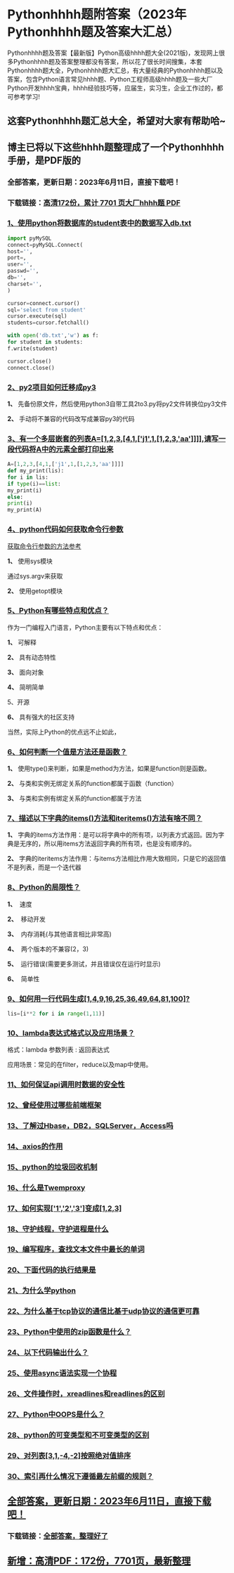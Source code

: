 # Pythonhhhh题附答案（2023年Pythonhhhh题及答案大汇总）

Pythonhhhh题及答案【最新版】Python高级hhhh题大全(2021版)，发现网上很多Pythonhhhh题及答案整理都没有答案，所以花了很长时间搜集，本套Pythonhhhh题大全，Pythonhhhh题大汇总，有大量经典的Pythonhhhh题以及答案，包含Python语言常见hhhh题、Python工程师高级hhhh题及一些大厂Python开发hhhh宝典，hhhh经验技巧等，应届生，实习生，企业工作过的，都可参考学习!

## 这套Pythonhhhh题汇总大全，希望对大家有帮助哈~ 

## 博主已将以下这些hhhh题整理成了一个Pythonhhhh手册，是PDF版的


### 全部答案，更新日期：2023年6月11日，直接下载吧！
### 下载链接：[高清172份，累计 7701 页大厂hhhh题  PDF](https://gitee.com/souyunku/DevBooks/blob/master/docs/index.md)


### [1、使用python将数据库的student表中的数据写入db.txt](https://gitee.com/souyunku/NewDevBooks/blob/master/docs/Python/Pythonhhhh题附答案（2021年Pythonhhhh题及答案大汇总）.md#1使用python将数据库的student表中的数据写入dbtxt)  


```python
import pyMySQL
connect=pyMySQL.Connect(
host='',
port=,
user='',
passwd='',
db='',
charset='',
)

cursor=connect.cursor()
sql='select from student'
cursor.execute(sql)
students=cursor.fetchall()

with open('db.txt','w') as f:
for student in students:
f.write(student)

cursor.close()
connect.close()
```


### [2、py2项目如何迁移成py3](https://gitee.com/souyunku/NewDevBooks/blob/master/docs/Python/Pythonhhhh题附答案（2021年Pythonhhhh题及答案大汇总）.md#2py2项目如何迁移成py3)  


**1、** 先备份原文件，然后使用python3自带工具2to3.py将py2文件转换位py3文件

**2、** 手动将不兼容的代码改写成兼容py3的代码


### [3、有一个多层嵌套的列表A=[1,2,3,[4,1,['j1',1,[1,2,3,'aa']]]],请写一段代码将A中的元素全部打印出来](https://gitee.com/souyunku/NewDevBooks/blob/master/docs/Python/Pythonhhhh题附答案（2021年Pythonhhhh题及答案大汇总）.md#3有一个多层嵌套的列表a=[1,2,3,[4,1,['j1',1,[1,2,3,'aa']]]],请写一段代码将a中的元素全部打印出来)  


```python
A=[1,2,3,[4,1,['j1',1,[1,2,3,'aa']]]]
def my_print(lis):
for i in lis:
if type(i)==list:
my_print(i)
else:
print(i)
my_print(A)
```


### [4、python代码如何获取命令行参数](https://gitee.com/souyunku/NewDevBooks/blob/master/docs/Python/Pythonhhhh题附答案（2021年Pythonhhhh题及答案大汇总）.md#4python代码如何获取命令行参数)  


[获取命令行参数的方法参考](https://www.cnblogs.com/ouyangpeng/p/8537616.html)

**1、** 使用sys模块

通过sys.argv来获取

**2、** 使用getopt模块


### [5、Python有哪些特点和优点？](https://gitee.com/souyunku/NewDevBooks/blob/master/docs/Python/Pythonhhhh题附答案（2021年Pythonhhhh题及答案大汇总）.md#5python有哪些特点和优点)  


作为一门编程入门语言，Python主要有以下特点和优点：

**1、** 可解释

**2、** 具有动态特性

**3、** 面向对象

**4、** 简明简单

5、开源

**6、** 具有强大的社区支持

当然，实际上Python的优点远不止如此，


### [6、如何判断一个值是方法还是函数？](https://gitee.com/souyunku/NewDevBooks/blob/master/docs/Python/Pythonhhhh题附答案（2021年Pythonhhhh题及答案大汇总）.md#6如何判断一个值是方法还是函数)  


**1、** 使用type()来判断，如果是method为方法，如果是function则是函数。

**2、** 与类和实例无绑定关系的function都属于函数（function）

**3、** 与类和实例有绑定关系的function都属于方法


### [7、描述以下字典的items()方法和iteritems()方法有啥不同？](https://gitee.com/souyunku/NewDevBooks/blob/master/docs/Python/Pythonhhhh题附答案（2021年Pythonhhhh题及答案大汇总）.md#7描述以下字典的items方法和iteritems方法有啥不同)  


**1、** 字典的items方法作用：是可以将字典中的所有项，以列表方式返回。因为字典是无序的，所以用items方法返回字典的所有项，也是没有顺序的。

**2、** 字典的iteritems方法作用：与items方法相比作用大致相同，只是它的返回值不是列表，而是一个迭代器


### [8、Python的局限性？](https://gitee.com/souyunku/NewDevBooks/blob/master/docs/Python/Pythonhhhh题附答案（2021年Pythonhhhh题及答案大汇总）.md#8python的局限性)  


**1、**  速度

**2、**  移动开发

**3、**  内存消耗(与其他语言相比非常高)

**4、**  两个版本的不兼容(2，3)

**5、**  运行错误(需要更多测试，并且错误仅在运行时显示)

**6、**  简单性


### [9、如何用一行代码生成[1,4,9,16,25,36,49,64,81,100]?](https://gitee.com/souyunku/NewDevBooks/blob/master/docs/Python/Pythonhhhh题附答案（2021年Pythonhhhh题及答案大汇总）.md#9如何用一行代码生成[1,4,9,16,25,36,49,64,81,100])  


```python
lis=[i**2 for i in range(1,11)]
```


### [10、lambda表达式格式以及应用场景？](https://gitee.com/souyunku/NewDevBooks/blob/master/docs/Python/Pythonhhhh题附答案（2021年Pythonhhhh题及答案大汇总）.md#10lambda表达式格式以及应用场景)  


格式：lambda 参数列表 : 返回表达式

应用场景：常见的在filter，reduce以及map中使用。


### [11、如何保证api调用时数据的安全性](https://gitee.com/souyunku/NewDevBooks/blob/master/docs/Python/Pythonhhhh题附答案（2021年Pythonhhhh题及答案大汇总）.md#11如何保证api调用时数据的安全性)  

### [12、曾经使用过哪些前端框架](https://gitee.com/souyunku/NewDevBooks/blob/master/docs/Python/Pythonhhhh题附答案（2021年Pythonhhhh题及答案大汇总）.md#12曾经使用过哪些前端框架)  

### [13、了解过Hbase，DB2，SQLServer，Access吗](https://gitee.com/souyunku/NewDevBooks/blob/master/docs/Python/Pythonhhhh题附答案（2021年Pythonhhhh题及答案大汇总）.md#13了解过hbasedb2sqlserveraccess吗)  

### [14、axios的作用](https://gitee.com/souyunku/NewDevBooks/blob/master/docs/Python/Pythonhhhh题附答案（2021年Pythonhhhh题及答案大汇总）.md#14axios的作用)  

### [15、python的垃圾回收机制](https://gitee.com/souyunku/NewDevBooks/blob/master/docs/Python/Pythonhhhh题附答案（2021年Pythonhhhh题及答案大汇总）.md#15python的垃圾回收机制)  

### [16、什么是Twemproxy](https://gitee.com/souyunku/NewDevBooks/blob/master/docs/Python/Pythonhhhh题附答案（2021年Pythonhhhh题及答案大汇总）.md#16什么是twemproxy)  

### [17、如何实现['1','2','3']变成[1,2,3]](https://gitee.com/souyunku/NewDevBooks/blob/master/docs/Python/Pythonhhhh题附答案（2021年Pythonhhhh题及答案大汇总）.md#17如何实现['1','2','3']变成[1,2,3])  

### [18、守护线程，守护进程是什么](https://gitee.com/souyunku/NewDevBooks/blob/master/docs/Python/Pythonhhhh题附答案（2021年Pythonhhhh题及答案大汇总）.md#18守护线程守护进程是什么)  

### [19、编写程序，查找文本文件中最长的单词](https://gitee.com/souyunku/NewDevBooks/blob/master/docs/Python/Pythonhhhh题附答案（2021年Pythonhhhh题及答案大汇总）.md#19编写程序查找文本文件中最长的单词)  

### [20、下面代码的执行结果是](https://gitee.com/souyunku/NewDevBooks/blob/master/docs/Python/Pythonhhhh题附答案（2021年Pythonhhhh题及答案大汇总）.md#20下面代码的执行结果是)  

### [21、为什么学python](https://gitee.com/souyunku/NewDevBooks/blob/master/docs/Python/Pythonhhhh题附答案（2021年Pythonhhhh题及答案大汇总）.md#21为什么学python)  

### [22、为什么基于tcp协议的通信比基于udp协议的通信更可靠](https://gitee.com/souyunku/NewDevBooks/blob/master/docs/Python/Pythonhhhh题附答案（2021年Pythonhhhh题及答案大汇总）.md#22为什么基于tcp协议的通信比基于udp协议的通信更可靠)  

### [23、Python中使用的zip函数是什么？](https://gitee.com/souyunku/NewDevBooks/blob/master/docs/Python/Pythonhhhh题附答案（2021年Pythonhhhh题及答案大汇总）.md#23python中使用的zip函数是什么)  

### [24、以下代码输出什么？](https://gitee.com/souyunku/NewDevBooks/blob/master/docs/Python/Pythonhhhh题附答案（2021年Pythonhhhh题及答案大汇总）.md#24以下代码输出什么)  

### [25、使用async语法实现一个协程](https://gitee.com/souyunku/NewDevBooks/blob/master/docs/Python/Pythonhhhh题附答案（2021年Pythonhhhh题及答案大汇总）.md#25使用async语法实现一个协程)  

### [26、文件操作时，xreadlines和readlines的区别](https://gitee.com/souyunku/NewDevBooks/blob/master/docs/Python/Pythonhhhh题附答案（2021年Pythonhhhh题及答案大汇总）.md#26文件操作时xreadlines和readlines的区别)  

### [27、Python中OOPS是什么？](https://gitee.com/souyunku/NewDevBooks/blob/master/docs/Python/Pythonhhhh题附答案（2021年Pythonhhhh题及答案大汇总）.md#27python中oops是什么)  

### [28、python的可变类型和不可变类型的区别](https://gitee.com/souyunku/NewDevBooks/blob/master/docs/Python/Pythonhhhh题附答案（2021年Pythonhhhh题及答案大汇总）.md#28python的可变类型和不可变类型的区别)  

### [29、对列表[3,1,-4,-2]按照绝对值排序](https://gitee.com/souyunku/NewDevBooks/blob/master/docs/Python/Pythonhhhh题附答案（2021年Pythonhhhh题及答案大汇总）.md#29对列表[3,1,-4,-2]按照绝对值排序)  

### [30、索引再什么情况下遵循最左前缀的规则？](https://gitee.com/souyunku/NewDevBooks/blob/master/docs/Python/Pythonhhhh题附答案（2021年Pythonhhhh题及答案大汇总）.md#30索引再什么情况下遵循最左前缀的规则)  






## [全部答案，更新日期：2023年6月11日，直接下载吧！](https://gitee.com/souyunku/DevBooks/blob/master/docs/daan.md)

### 下载链接：[全部答案，整理好了](https://gitee.com/souyunku/NewDevBooks/blob/master/docs/daan.md)




## [新增：高清PDF：172份，7701页，最新整理](https://gitee.com/souyunku/DevBooks/blob/master/docs/daan.md)
